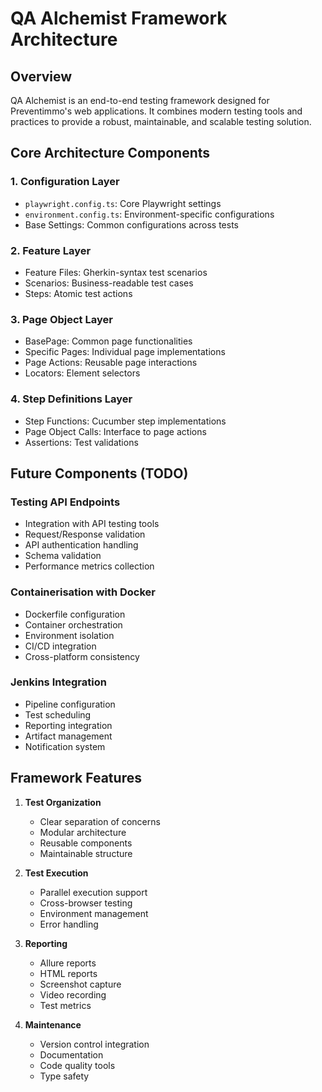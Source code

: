 # QA Alchemist Framework Architecture

## Overview

QA Alchemist is an end-to-end testing framework designed for Preventimmo's web applications. It combines modern testing tools and practices to provide a robust, maintainable, and scalable testing solution.

## Core Architecture Components

### 1. Configuration Layer
- `playwright.config.ts`: Core Playwright settings
- `environment.config.ts`: Environment-specific configurations
- Base Settings: Common configurations across tests

### 2. Feature Layer
- Feature Files: Gherkin-syntax test scenarios
- Scenarios: Business-readable test cases
- Steps: Atomic test actions

### 3. Page Object Layer
- BasePage: Common page functionalities
- Specific Pages: Individual page implementations
- Page Actions: Reusable page interactions
- Locators: Element selectors

### 4. Step Definitions Layer
- Step Functions: Cucumber step implementations
- Page Object Calls: Interface to page actions
- Assertions: Test validations

## Future Components (TODO)

### Testing API Endpoints
- Integration with API testing tools
- Request/Response validation
- API authentication handling
- Schema validation
- Performance metrics collection

### Containerisation with Docker
- Dockerfile configuration
- Container orchestration
- Environment isolation
- CI/CD integration
- Cross-platform consistency

### Jenkins Integration
- Pipeline configuration
- Test scheduling
- Reporting integration
- Artifact management
- Notification system

## Framework Features

1. **Test Organization**
   - Clear separation of concerns
   - Modular architecture
   - Reusable components
   - Maintainable structure

2. **Test Execution**
   - Parallel execution support
   - Cross-browser testing
   - Environment management
   - Error handling

3. **Reporting**
   - Allure reports
   - HTML reports
   - Screenshot capture
   - Video recording
   - Test metrics

4. **Maintenance**
   - Version control integration
   - Documentation
   - Code quality tools
   - Type safety